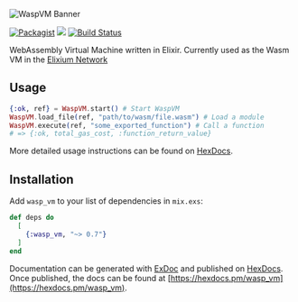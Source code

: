 ![WaspVM Banner](https://s3-us-west-2.amazonaws.com/elixium-assets/waspban.png)

[![Packagist](https://img.shields.io/badge/license-MIT-blue.svg)]()
[![](https://img.shields.io/hexpm/v/wasp_vm.svg)](https://hex.pm/packages/wasp_vm)
[![Build Status](https://travis-ci.org/ElixiumNetwork/WaspVM.svg?branch=master)](https://travis-ci.org/ElixiumNetwork/WaspVM)

WebAssembly Virtual Machine written in Elixir. Currently used as the Wasm VM in
the [Elixium Network](https://www.elixiumnetwork.org)

## Usage

```elixir
{:ok, ref} = WaspVM.start() # Start WaspVM
WaspVM.load_file(ref, "path/to/wasm/file.wasm") # Load a module
WaspVM.execute(ref, "some_exported_function") # Call a function
# => {:ok, total_gas_cost, :function_return_value}
```

More detailed usage instructions can be found on [HexDocs](https://hexdocs.pm/wasp_vm/0.8.0/WaspVM.html#execute/4-usage).

## Installation

Add `wasp_vm` to your list of dependencies in `mix.exs`:

```elixir
def deps do
  [
    {:wasp_vm, "~> 0.7"}
  ]
end
```

Documentation can be generated with [ExDoc](https://github.com/elixir-lang/ex_doc)
and published on [HexDocs](https://hexdocs.pm). Once published, the docs can
be found at [https://hexdocs.pm/wasp_vm](https://hexdocs.pm/wasp_vm).
